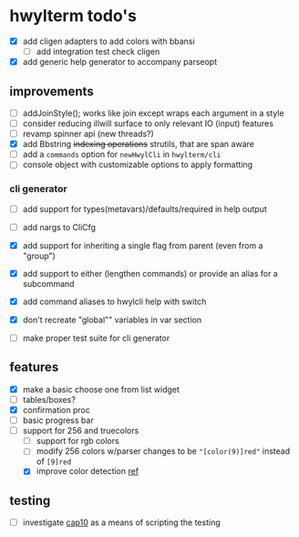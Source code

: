# hwylterm todo's

- [x] add cligen adapters to add colors with bbansi
  - [ ] add integration test check cligen
- [x] add generic help generator to accompany parseopt

## improvements


- [ ] addJoinStyle(); works like join except wraps each argument in a style
- [ ] consider reducing illwill surface to only relevant IO (input) features
- [ ] revamp spinner api (new  threads?)
- [x] add Bbstring ~~indexing operations~~ strutils, that are span aware
- [ ] add a `commands` option for `newHwylCli` in `hwylterm/cli`
- [ ] console object with customizable options to apply formatting

### cli generator

- [ ] add support for types(metavars)/defaults/required in help output
- [ ] add nargs to CliCfg
- [x] add support for inheriting a single flag from parent (even from a "group")
- [x] add support to either (lengthen commands) or provide an alias for a subcommand
- [x] add command aliases to hwylcli help with switch
- [x] don't recreate "global"" variables in var section
- [ ] make proper test suite for cli generator


## features

- [x] make a basic choose one from list widget
- [ ] tables/boxes?
- [x] confirmation proc
- [ ] basic progress bar
- [ ] support for 256 and truecolors
  - [ ] support for rgb colors
  - [ ] modify 256 colors w/parser changes to be `"[color(9)]red"` instead of `[9]red`
  - [x] improve color detection [ref](https://github.com/Textualize/rich/blob/4101991898ee7a09fe1706daca24af5e1e054862/rich/console.py#L791)
## testing

- [ ] investigate [cap10](https://github.com/crashappsec/cap10) as a means of scripting the testing

<!-- generated with <3 by daylinmorgan/todo -->

